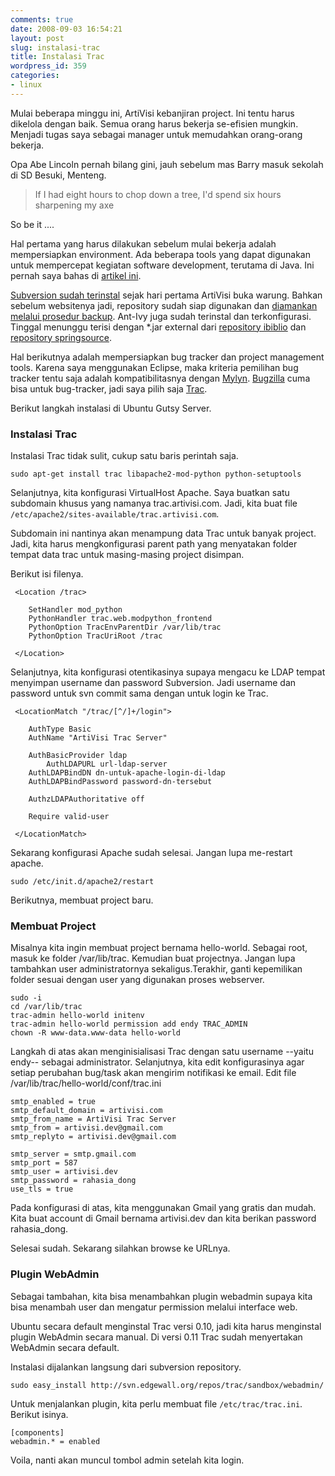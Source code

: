 ```yaml
---
comments: true
date: 2008-09-03 16:54:21
layout: post
slug: instalasi-trac
title: Instalasi Trac
wordpress_id: 359
categories:
- linux
---
```


Mulai beberapa minggu ini, ArtiVisi kebanjiran project. Ini tentu harus dikelola dengan baik. Semua orang harus bekerja se-efisien mungkin. Menjadi tugas saya sebagai manager untuk memudahkan orang-orang bekerja. 

Opa Abe Lincoln pernah bilang gini, jauh sebelum mas Barry masuk sekolah di SD Besuki, Menteng.



> If I had eight hours to chop down a tree, I'd spend six hours sharpening my axe



So be it .... 

Hal pertama yang harus dilakukan sebelum mulai bekerja adalah mempersiapkan environment. Ada beberapa tools yang dapat digunakan untuk mempercepat kegiatan software development, terutama di Java. Ini pernah saya bahas di [artikel ini](http://endy.artivisi.com/blog/manajemen/starter-kit/).  

[Subversion sudah terinstal](http://endy.artivisi.com/blog/aplikasi/instalasi-subversion/) sejak hari pertama ArtiVisi buka warung. Bahkan sebelum websitenya jadi, repository sudah siap digunakan dan [diamankan melalui prosedur backup](http://endy.artivisi.com/blog/aplikasi/svn-parentpath-backup/). Ant-Ivy juga sudah terinstal dan terkonfigurasi. Tinggal menunggu terisi dengan *.jar external dari [repository ibiblio](http://www.ibiblio.org/maven/) dan [repository springsource](http://www.springsource.com/repository/).

Hal berikutnya adalah mempersiapkan bug tracker dan project management tools. Karena saya menggunakan Eclipse, maka kriteria pemilihan bug tracker tentu saja adalah kompatibilitasnya dengan [Mylyn](http://www.eclipse.org/mylyn/). [Bugzilla](http://www.bugzilla.org/) cuma bisa untuk bug-tracker, jadi saya pilih saja [Trac](http://trac.edgewall.org/). 

Berikut langkah instalasi di Ubuntu Gutsy Server. 





### Instalasi Trac


Instalasi Trac tidak sulit, cukup satu baris perintah saja. 

    
    
    sudo apt-get install trac libapache2-mod-python python-setuptools
    



Selanjutnya, kita konfigurasi VirtualHost Apache. Saya buatkan satu subdomain khusus yang namanya trac.artivisi.com. Jadi, kita buat file `/etc/apache2/sites-available/trac.artivisi.com`. 

Subdomain ini nantinya akan menampung data Trac untuk banyak project. Jadi, kita harus mengkonfigurasi parent path yang menyatakan folder tempat data trac untuk masing-masing project disimpan. 

Berikut isi filenya.


    
    
     <Location /trac>
        
    	SetHandler mod_python
    	PythonHandler trac.web.modpython_frontend
    	PythonOption TracEnvParentDir /var/lib/trac
    	PythonOption TracUriRoot /trac
        
     </Location>
    



Selanjutnya, kita konfigurasi otentikasinya supaya mengacu ke LDAP tempat menyimpan username dan password Subversion. Jadi username dan password untuk svn commit sama dengan untuk login ke Trac.


    
    
     <LocationMatch "/trac/[^/]+/login">
        
    	AuthType Basic
    	AuthName "ArtiVisi Trac Server"
    	
    	AuthBasicProvider ldap
            AuthLDAPURL url-ldap-server
    	AuthLDAPBindDN dn-untuk-apache-login-di-ldap
    	AuthLDAPBindPassword password-dn-tersebut
      
    	AuthzLDAPAuthoritative off
    	
    	Require valid-user
        
     </LocationMatch>
    



Sekarang konfigurasi Apache sudah selesai. Jangan lupa me-restart apache. 


    
    sudo /etc/init.d/apache2/restart



Berikutnya, membuat project baru. 



### Membuat Project


Misalnya kita ingin membuat project bernama hello-world. Sebagai root, masuk ke folder /var/lib/trac. Kemudian buat projectnya. Jangan lupa tambahkan user administratornya sekaligus.Terakhir, ganti kepemilikan folder sesuai dengan user yang digunakan proses webserver. 

    
    
    sudo -i
    cd /var/lib/trac
    trac-admin hello-world initenv
    trac-admin hello-world permission add endy TRAC_ADMIN
    chown -R www-data.www-data hello-world
    



Langkah di atas akan menginisialisasi Trac dengan satu username --yaitu endy-- sebagai administrator. Selanjutnya, kita edit konfigurasinya agar setiap perubahan bug/task akan mengirim notifikasi ke email. Edit file /var/lib/trac/hello-world/conf/trac.ini


    
    
    
    smtp_enabled = true
    smtp_default_domain = artivisi.com
    smtp_from_name = ArtiVisi Trac Server
    smtp_from = artivisi.dev@gmail.com
    smtp_replyto = artivisi.dev@gmail.com
    
    smtp_server = smtp.gmail.com
    smtp_port = 587
    smtp_user = artivisi.dev
    smtp_password = rahasia_dong
    use_tls = true
    
    



Pada konfigurasi di atas, kita menggunakan Gmail yang gratis dan mudah. Kita buat account di Gmail bernama artivisi.dev dan kita berikan password rahasia_dong. 

Selesai sudah. Sekarang silahkan browse ke URLnya. 



### Plugin WebAdmin



Sebagai tambahan, kita bisa menambahkan plugin webadmin supaya kita bisa menambah user dan mengatur permission melalui interface web. 

Ubuntu secara default menginstal Trac versi 0.10, jadi kita harus menginstal plugin WebAdmin secara manual. Di versi 0.11 Trac sudah menyertakan WebAdmin secara default. 

Instalasi dijalankan langsung dari subversion repository. 

    
    
    sudo easy_install http://svn.edgewall.org/repos/trac/sandbox/webadmin/
    



Untuk menjalankan plugin, kita perlu membuat file `/etc/trac/trac.ini`. Berikut isinya. 

    
    
    [components]
    webadmin.* = enabled
    



Voila, nanti akan muncul tombol admin setelah kita login.
